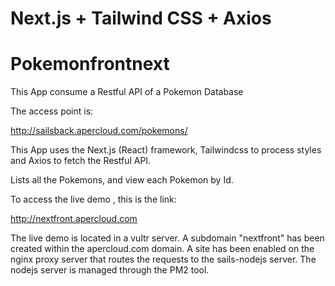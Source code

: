 # Next.js + Tailwind CSS + Axios 



# Pokemonfrontnext

This App consume a Restful API of a Pokemon Database

The access point is:

http://sailsback.apercloud.com/pokemons/

This App uses the Next.js (React) framework, Tailwindcss to process styles and Axios to fetch the Restful API.

Lists all the Pokemons, and view each Pokemon by Id.



To access the live demo , this is the link:

http://nextfront.apercloud.com

The live demo is located in a vultr server.
A subdomain "nextfront" has been created within the apercloud.com domain. A site has been enabled on the nginx proxy server that routes the requests to the sails-nodejs server. The nodejs server is managed through the PM2 tool.




